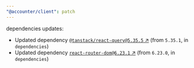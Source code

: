 ```yaml
---
"@accounter/client": patch
---
```

dependencies updates:
  - Updated dependency [`@tanstack/react-query@5.35.5` ↗︎](https://www.npmjs.com/package/@tanstack/react-query/v/5.35.5) (from `5.35.1`, in `dependencies`)
  - Updated dependency [`react-router-dom@6.23.1` ↗︎](https://www.npmjs.com/package/react-router-dom/v/6.23.1) (from `6.23.0`, in `dependencies`)

